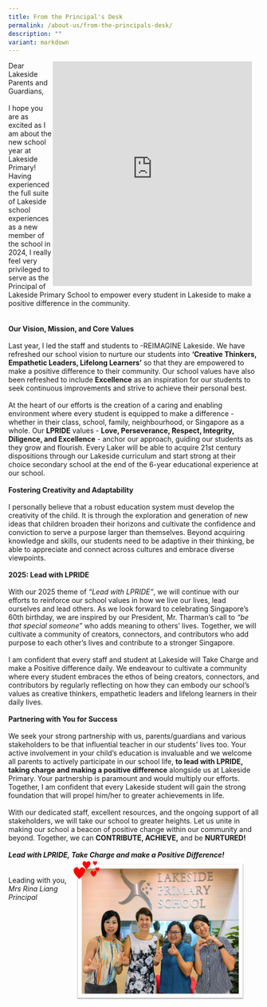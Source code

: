 ```yaml
---
title: From the Principal's Desk
permalink: /about-us/from-the-principals-desk/
description: ""
variant: markdown
---
```

<div style="float: right; margin-right: 15px;"><iframe width="400" height="450" src="https://www.youtube.com/embed/K_BQK5FFZok" title="YouTube video player" frameborder="0" allow="accelerometer; autoplay; clipboard-write; encrypted-media; gyroscope; picture-in-picture; web-share" allowfullscreen=""></iframe></div>
Dear Lakeside Parents and Guardians,<br><br>
I hope you are as excited as I am about the new school year at Lakeside Primary! 
Having experienced the full suite of Lakeside school experiences as a new member of the school in 2024, I really feel very privileged to serve as the Principal of Lakeside Primary School to empower every student in Lakeside to make a positive difference in the community.
<br><br><br>
<b>Our Vision, Mission, and Core Values</b>
<br><br>
Last year, I led the staff and students to -REIMAGINE Lakeside. We have refreshed our school vision to nurture our students into <b>‘Creative Thinkers, Empathetic Leaders, Lifelong Learners’</b> so that they are empowered to make a positive difference to their community. Our school values have also been refreshed to include <b>Excellence</b> as an inspiration for our students to seek continuous improvements and strive to achieve their personal best.
<br><br>
At the heart of our efforts is the creation of a caring and enabling environment where every student is equipped to make a difference - whether in their class, school, family, neighbourhood, or Singapore as a whole. Our <b>LPRIDE</b> values - <b>Love, Perseverance, Respect, Integrity, Diligence, and Excellence</b> - anchor our approach, guiding our students as they grow and flourish. Every Laker will be able to acquire 21st century dispositions through our Lakeside curriculum and start strong at their choice secondary school at the end of the 6-year educational experience at our school.
<br><br>
<b>Fostering Creativity and Adaptability</b>
<br><br>
I personally believe that a robust education system must develop the creativity of the child. It is through the exploration and generation of new ideas that children broaden their horizons and cultivate the confidence and conviction to serve a purpose larger than themselves. Beyond acquiring knowledge and skills, our students need to be adaptive in their thinking, be able to appreciate and connect across cultures and embrace diverse viewpoints.
<br><br>
<b>2025: Lead with LPRIDE</b>
<br><br>
With our 2025 theme of <i>“Lead with LPRIDE”</i>, we will continue with our efforts to reinforce our school values in how we live our lives, lead ourselves and lead others. As we look forward to celebrating Singapore’s 60th birthday, we are inspired by our President, Mr. Tharman’s call to <i>“be that special someone”</i> who adds meaning to others’ lives. Together, we will cultivate a community of creators, connectors, and contributors who add purpose to each other’s lives and contribute to a stronger Singapore.
<br><br>
I am confident that every staff and student at Lakeside will Take Charge and make a Positive difference daily. We endeavour to cultivate a community where every student embraces the ethos of being creators, connectors, and contributors by regularly reflecting on how they can embody our school’s values as creative thinkers, empathetic leaders and lifelong learners in their daily lives.
<br><br>
<b>Partnering with You for Success</b>
<br><br>
We seek your strong partnership with us, parents/guardians and various stakeholders to be that influential teacher in our students’ lives too. Your active involvement in your child’s education is invaluable and we welcome all parents to actively participate in our school life, <b>to lead with LPRIDE, taking charge and making a positive difference</b> alongside us at Lakeside Primary. Your partnership is paramount and would multiply our efforts. Together, I am confident that every Lakeside student will gain the strong foundation that will propel him/her to greater achievements in life.
<br><br>
With our dedicated staff, excellent resources, and the ongoing support of all stakeholders, we will take our school to greater heights. Let us unite in making our school a beacon of positive change within our community and beyond. Together, we can <b>CONTRIBUTE, ACHIEVE,</b> and be <b>NURTURED!</b>
<br><br>
<b><i>Lead with LPRIDE, Take Charge and make a Positive Difference!</i></b>
<br>
<div><img src="/images/Home/school_leaders2024.png" alt="school leaders.png" style="width: 347px; height: 283px; float: right; margin-right: 30px;"></div><br><br>
Leading with you,
<br>
<i>Mrs Rina Liang<br>
Principal</i>